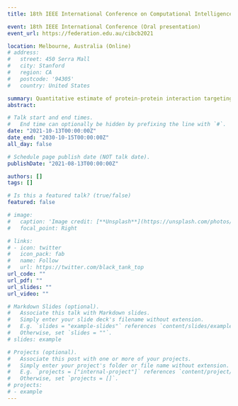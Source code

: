 ```yaml
---
title: 18th IEEE International Conference on Computational Intelligence in Bioinformatics and Computational Biology

event: 18th IEEE International Conference (Oral presentation)
event_url: https://federation.edu.au/cibcb2021

location: Melbourne, Australia (Online)
# address:
#   street: 450 Serra Mall
#   city: Stanford
#   region: CA
#   postcode: '94305'
#   country: United States

summary: Quantitative estimate of protein-protein interaction targeting drug-likeness
abstract: 

# Talk start and end times.
#   End time can optionally be hidden by prefixing the line with `#`.
date: "2021-10-13T00:00:00Z"
date_end: "2030-10-15T00:00:00Z"
all_day: false

# Schedule page publish date (NOT talk date).
publishDate: "2021-08-13T00:00:00Z"

authors: []
tags: []

# Is this a featured talk? (true/false)
featured: false

# image:
#   caption: 'Image credit: [**Unsplash**](https://unsplash.com/photos/bzdhc5b3Bxs)'
#   focal_point: Right

# links:
# - icon: twitter
#   icon_pack: fab
#   name: Follow
#   url: https://twitter.com/black_tank_top
url_code: ""
url_pdf: ""
url_slides: ""
url_video: ""

# Markdown Slides (optional).
#   Associate this talk with Markdown slides.
#   Simply enter your slide deck's filename without extension.
#   E.g. `slides = "example-slides"` references `content/slides/example-slides.md`.
#   Otherwise, set `slides = ""`.
# slides: example

# Projects (optional).
#   Associate this post with one or more of your projects.
#   Simply enter your project's folder or file name without extension.
#   E.g. `projects = ["internal-project"]` references `content/project/deep-learning/index.md`.
#   Otherwise, set `projects = []`.
# projects:
# - example
---
```


<!-- {{% callout note %}}
Click on the **Slides** button above to view the built-in slides feature.
{{% /callout %}} -->

<!-- Slides can be added in a few ways:

- **Create** slides using Wowchemy's [*Slides*](https://wowchemy.com/docs/managing-content/#create-slides) feature and link using `slides` parameter in the front matter of the talk file
- **Upload** an existing slide deck to `static/` and link using `url_slides` parameter in the front matter of the talk file
- **Embed** your slides (e.g. Google Slides) or presentation video on this page using [shortcodes](https://wowchemy.com/docs/writing-markdown-latex/).

Further event details, including [page elements](https://wowchemy.com/docs/writing-markdown-latex/) such as image galleries, can be added to the body of this page. -->
